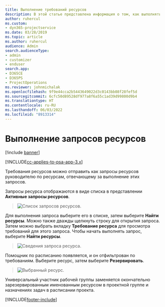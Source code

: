 ```yaml
---
title: Выполнение требований ресурсов
description: В этой статье представлена информация о том, как выполнять требования ресурсов.
author: ruhercul
ms.custom:
- dyn365-projectservice
ms.date: 03/28/2019
ms.topic: article
ms.author: ruhercul
audience: Admin
search.audienceType:
- admin
- customizer
- enduser
search.app:
- D365CE
- D365PS
- ProjectOperations
ms.reviewer: johnmichalak
ms.openlocfilehash: 9f9e44cca2b5443649022d3c0143bb08f28fef5d
ms.sourcegitcommit: 6cfc50d89528df977a8f6a55c1ad39d99800d9b4
ms.translationtype: HT
ms.contentlocale: ru-RU
ms.lasthandoff: 06/03/2022
ms.locfileid: "8913314"
---
```

# <a name="fulfilling-resource-requests"></a>Выполнение запросов ресурсов

[!include [banner](../includes/psa-now-project-operations.md)]

[!INCLUDE[cc-applies-to-psa-app-3.x](../includes/cc-applies-to-psa-app-3x.md)]

Требования ресурсов можно отправить как запросы ресурсов руководителю по ресурсам, отвечающему за выполнение этих запросов.

Запросы ресурса отображаются в виде списка в представлении **Активные запросы ресурсов**.

> ![Список запросов ресурсов.](media/Resource-Management-image59.png)

Для выполнения запроса выберите его в списке, затем выберите **Найти ресурсы**. Можно также дважды щелкнуть строку для открытия запроса. Затем можно выбрать вкладку **Требование ресурса** для просмотра требований для этого запроса. Чтобы начать выполнять запрос, выберите **Найти ресурсы**.

> ![Сведения запроса ресурса.](media/Resource-Management-image60.png)

Помощник по расписанию появляется, и он отфильтрован по требованиям. Выберите ресурс, затем выберите **Резервировать**.

> ![Выбранный ресурс.](media/Resource-Management-image61.png)

Универсальный участник рабочей группы заменяется окончательно зарезервированным именованным ресурсом в проектной группе и назначениях задач в расписании проекта.


[!INCLUDE[footer-include](../includes/footer-banner.md)]

